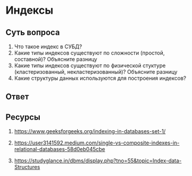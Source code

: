 # Индексы

## Суть вопроса

1. Что такое индекс в СУБД?
2. Какие типы индексов существуют по сложности (простой, составной)? Объясните разницу
3. Какие типы индексов существуют по физической стуктуре (кластеризованный, некластеризованный)? Объясните разницу
4. Какие структуры данных используются для построения индексов?

## Ответ


## Ресурсы

1. https://www.geeksforgeeks.org/indexing-in-databases-set-1/

2. https://user3141592.medium.com/single-vs-composite-indexes-in-relational-databases-58d0eb045cbe

4. https://studyglance.in/dbms/display.php?tno=55&topic=Index-data-Structures
